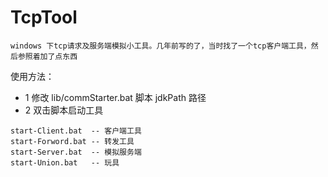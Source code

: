 # TcpTool

    windows 下tcp请求及服务端模拟小工具。几年前写的了，当时找了一个tcp客户端工具，然后参照着加了点东西
    

使用方法：

- 1 修改 lib/commStarter.bat 脚本 jdkPath 路径
- 2 双击脚本启动工具
```
start-Client.bat  -- 客户端工具
start-Forword.bat -- 转发工具
start-Server.bat  -- 模拟服务端
start-Union.bat   -- 玩具
```

